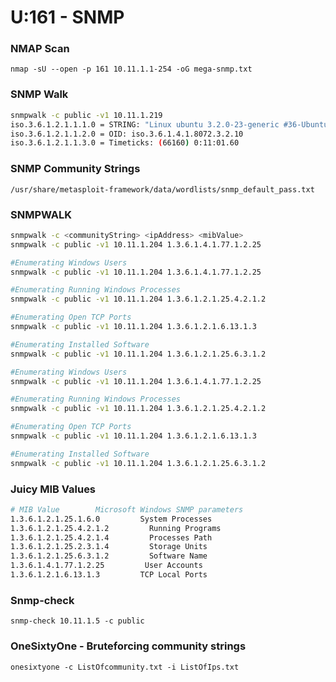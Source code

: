 # U:161 - SNMP

### NMAP Scan

`nmap -sU --open -p 161 10.11.1.1-254 -oG mega-snmp.txt`

### SNMP Walk

```bash
snmpwalk -c public -v1 10.11.1.219
iso.3.6.1.2.1.1.1.0 = STRING: "Linux ubuntu 3.2.0-23-generic #36-Ubuntu SMP "
iso.3.6.1.2.1.1.2.0 = OID: iso.3.6.1.4.1.8072.3.2.10
iso.3.6.1.2.1.1.3.0 = Timeticks: (66160) 0:11:01.60
```



### SNMP Community Strings

`/usr/share/metasploit-framework/data/wordlists/snmp_default_pass.txt`



### SNMPWALK

```bash
snmpwalk -c <communityString> <ipAddress> <mibValue>
snmpwalk -c public -v1 10.11.1.204 1.3.6.1.4.1.77.1.2.25

#Enumerating Windows Users
snmpwalk -c public -v1 10.11.1.204 1.3.6.1.4.1.77.1.2.25

#Enumerating Running Windows Processes
snmpwalk -c public -v1 10.11.1.204 1.3.6.1.2.1.25.4.2.1.2

#Enumerating Open TCP Ports
snmpwalk -c public -v1 10.11.1.204 1.3.6.1.2.1.6.13.1.3

#Enumerating Installed Software
snmpwalk -c public -v1 10.11.1.204 1.3.6.1.2.1.25.6.3.1.2

#Enumerating Windows Users
snmpwalk -c public -v1 10.11.1.204 1.3.6.1.4.1.77.1.2.25

#Enumerating Running Windows Processes
snmpwalk -c public -v1 10.11.1.204 1.3.6.1.2.1.25.4.2.1.2

#Enumerating Open TCP Ports
snmpwalk -c public -v1 10.11.1.204 1.3.6.1.2.1.6.13.1.3

#Enumerating Installed Software
snmpwalk -c public -v1 10.11.1.204 1.3.6.1.2.1.25.6.3.1.2
```

### Juicy MIB Values

```bash
# MIB Value        Microsoft Windows SNMP parameters
1.3.6.1.2.1.25.1.6.0         System Processes
1.3.6.1.2.1.25.4.2.1.2         Running Programs
1.3.6.1.2.1.25.4.2.1.4         Processes Path
1.3.6.1.2.1.25.2.3.1.4         Storage Units
1.3.6.1.2.1.25.6.3.1.2         Software Name
1.3.6.1.4.1.77.1.2.25         User Accounts
1.3.6.1.2.1.6.13.1.3         TCP Local Ports
```

### Snmp-check

`snmp-check 10.11.1.5 -c public`

### OneSixtyOne - Bruteforcing community strings

`onesixtyone -c ListOfcommunity.txt -i ListOfIps.txt`

